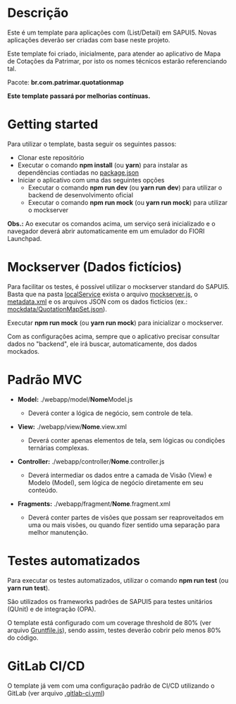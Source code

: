 # Descrição

Este é um template para aplicações com (List/Detail) em SAPUI5. Novas aplicações deverão ser criadas com base neste projeto.

Este template foi criado, inicialmente, para atender ao aplicativo de Mapa de Cotações da Patrimar, por isto os nomes técnicos estarão referenciando tal.

Pacote: **br.com.patrimar.quotationmap**

**Este template passará por melhorias contínuas.**

# Getting started

Para utilizar o template, basta seguir os seguintes passos:

- Clonar este repositório
- Executar o comando **npm install** (ou **yarn**) para instalar as dependências contiadas no [package.json](package.json)
- Iniciar o aplicativo com uma das seguintes opções
  - Executar o comando **npm run dev** (ou **yarn run dev**) para utilizar o backend de desenvolvimento oficial
  - Executar o comando **npm run mock** (ou **yarn run mock**) para utilizar o mockserver

**Obs.:** Ao executar os comandos acima, um serviço será inicializado e o navegador deverá abrir automaticamente em um emulador do FIORI Launchpad.

# Mockserver (Dados fictícios)

Para facilitar os testes, é possível utilizar o mockserver standard do SAPUI5. Basta que na pasta [localService](webapp/localService) exista o arquivo [mockserver.js](webapp/localService/mockserver.js), o [metadata.xml](webapp/localService/zsd_odata_price_cockpit_srv/metadata.xml) e os arquivos JSON com os dados fictícios (ex.: [mockdata/QuotationMapSet.json](webapp/localService/mockdata/QuotationMapSet.json)).

Executar **npm run mock** (ou **yarn run mock**) para inicializar o mockserver.

Com as configurações acima, sempre que o aplicativo precisar consultar dados no "backend", ele irá buscar, automaticamente, dos dados mockados.

# Padrão MVC

- **Model:** ./webapp/model/**Nome**Model.js
  - Deverá conter a lógica de negócio, sem controle de tela.
- **View:** ./webapp/view/**Nome**.view.xml
  - Deverá conter apenas elementos de tela, sem lógicas ou condições ternárias complexas.
- **Controller:** ./webapp/controller/**Nome**.controller.js

  - Deverá intermediar os dados entre a camada de Visão (View) e Modelo (Model), sem lógica de negócio diretamente em seu conteúdo.

- **Fragments:** ./webapp/fragment/**Nome**.fragment.xml
  - Deverá conter partes de visões que possam ser reaproveitados em uma ou mais visões, ou quando fizer sentido uma separação para melhor manutenção.

# Testes automatizados

Para executar os testes automatizados, utilizar o comando **npm run test** (ou **yarn run test**).

São utilizados os frameworks padrões de SAPUI5 para testes unitários (QUnit) e de integração (OPA).

O template está configurado com um coverage threshold de 80% (ver arquivo [Gruntfile.js](Gruntfile.js)), sendo assim, testes deverão cobrir pelo menos 80% do código.

# GitLab CI/CD

O template já vem com uma configuração padrão de CI/CD utilizando o GitLab (ver arquivo [.gitlab-ci.yml](.gitlab-ci.yml))
